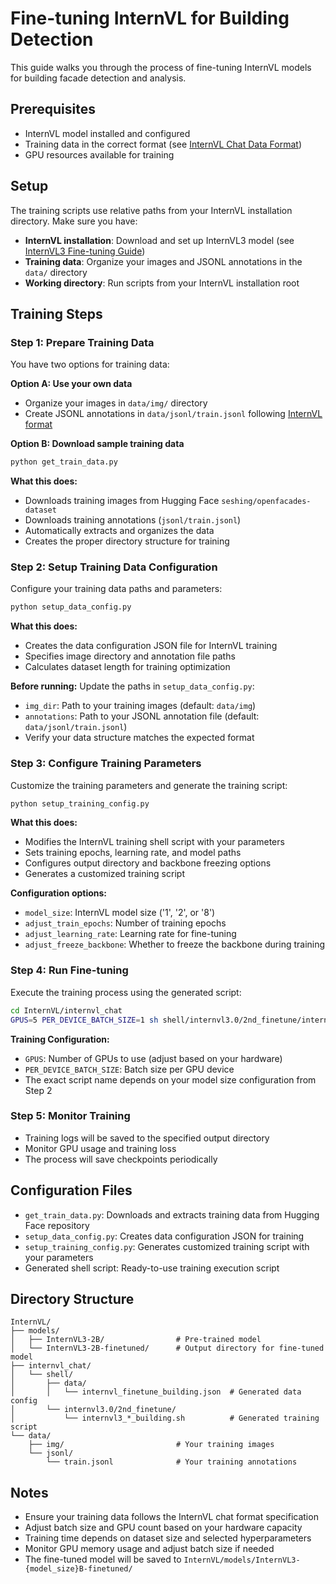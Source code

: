 
# Fine-tuning InternVL for Building Detection

This guide walks you through the process of fine-tuning InternVL models for building facade detection and analysis.

## Prerequisites

- InternVL model installed and configured
- Training data in the correct format (see [InternVL Chat Data Format](https://internvl.readthedocs.io/en/latest/get_started/chat_data_format.html))
- GPU resources available for training

## Setup

The training scripts use relative paths from your InternVL installation directory. Make sure you have:

- **InternVL installation**: Download and set up InternVL3 model (see [InternVL3 Fine-tuning Guide](https://internvl.readthedocs.io/en/latest/internvl3.0/finetune.html))
- **Training data**: Organize your images and JSONL annotations in the `data/` directory
- **Working directory**: Run scripts from your InternVL installation root

## Training Steps

### Step 1: Prepare Training Data

You have two options for training data:

**Option A: Use your own data**
- Organize your images in `data/img/` directory
- Create JSONL annotations in `data/jsonl/train.jsonl` following [InternVL format](https://internvl.readthedocs.io/en/latest/get_started/chat_data_format.html)

**Option B: Download sample training data**

```bash
python get_train_data.py
```

**What this does:**
- Downloads training images from Hugging Face `seshing/openfacades-dataset`
- Downloads training annotations (`jsonl/train.jsonl`)
- Automatically extracts and organizes the data
- Creates the proper directory structure for training

### Step 2: Setup Training Data Configuration

Configure your training data paths and parameters:

```bash
python setup_data_config.py
```

**What this does:**
- Creates the data configuration JSON file for InternVL training
- Specifies image directory and annotation file paths
- Calculates dataset length for training optimization

**Before running:** Update the paths in `setup_data_config.py`:
- `img_dir`: Path to your training images (default: `data/img`)
- `annotations`: Path to your JSONL annotation file (default: `data/jsonl/train.jsonl`)
- Verify your data structure matches the expected format

### Step 3: Configure Training Parameters

Customize the training parameters and generate the training script:

```bash
python setup_training_config.py
```

**What this does:**
- Modifies the InternVL training shell script with your parameters
- Sets training epochs, learning rate, and model paths
- Configures output directory and backbone freezing options
- Generates a customized training script

**Configuration options:**
- `model_size`: InternVL model size ('1', '2', or '8')
- `adjust_train_epochs`: Number of training epochs
- `adjust_learning_rate`: Learning rate for fine-tuning
- `adjust_freeze_backbone`: Whether to freeze the backbone during training

### Step 4: Run Fine-tuning

Execute the training process using the generated script:

```bash
cd InternVL/internvl_chat
GPUS=5 PER_DEVICE_BATCH_SIZE=1 sh shell/internvl3.0/2nd_finetune/internvl3_2b_dynamic_res_2nd_finetune_full_building.sh
```

**Training Configuration:**
- `GPUS`: Number of GPUs to use (adjust based on your hardware)  
- `PER_DEVICE_BATCH_SIZE`: Batch size per GPU device
- The exact script name depends on your model size configuration from Step 2

### Step 5: Monitor Training

- Training logs will be saved to the specified output directory
- Monitor GPU usage and training loss
- The process will save checkpoints periodically

## Configuration Files

- `get_train_data.py`: Downloads and extracts training data from Hugging Face repository
- `setup_data_config.py`: Creates data configuration JSON for training
- `setup_training_config.py`: Generates customized training script with your parameters
- Generated shell script: Ready-to-use training execution script

## Directory Structure

```
InternVL/
├── models/
│   ├── InternVL3-2B/                # Pre-trained model
│   └── InternVL3-2B-finetuned/      # Output directory for fine-tuned model
├── internvl_chat/
│   └── shell/
│       ├── data/
│       │   └── internvl_finetune_building.json  # Generated data config
│       └── internvl3.0/2nd_finetune/
│           └── internvl3_*_building.sh          # Generated training script
└── data/
    ├── img/                         # Your training images
    └── jsonl/
        └── train.jsonl              # Your training annotations
```

## Notes

- Ensure your training data follows the InternVL chat format specification
- Adjust batch size and GPU count based on your hardware capacity
- Training time depends on dataset size and selected hyperparameters
- Monitor GPU memory usage and adjust batch size if needed
- The fine-tuned model will be saved to `InternVL/models/InternVL3-{model_size}B-finetuned/`